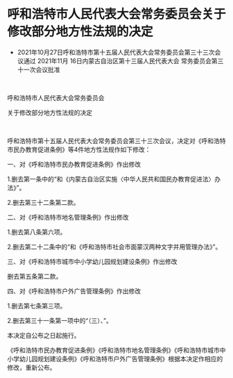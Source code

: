 # 呼和浩特市人民代表大会常务委员会关于修改部分地方性法规的决定

- 2021年10月27日呼和浩特市第十五届人民代表大会常务委员会第三十三次会议通过 2021年11月
  16日内蒙古自治区第十三届人民代表大会
  常务委员会第三十一次会议批准

<!-- INFO END -->

​

呼和浩特市人民代表大会常务委员会

关于修改部分地方性法规的决定

​

呼和浩特市第十五届人民代表大会常务委员会第三十三次会议，决定对《呼和浩特市民办教育促进条例》等4件地方性法规作如下修改：

一、对《呼和浩特市民办教育促进条例》作出修改

1.删去第一条中的“和《内蒙古自治区实施〈中华人民共和国民办教育促进法〉办法》”。

2.删去第三十二条第二款。

二、对《呼和浩特市地名管理条例》作出修改

1.删去第八条第六项。

2.删去第二十二条中的“和《呼和浩特市社会市面蒙汉两种文字并用管理办法》”。

三、对《呼和浩特市城市中小学幼儿园规划建设条例》作出修改

删去第五条第二款。

四、对《呼和浩特市户外广告管理条例》作出修改

1.删去第七条第三项。

2.删去第三十一条第一项中的“（三）、”。

本决定自公布之日起施行。

《呼和浩特市民办教育促进条例》《呼和浩特市地名管理条例》《呼和浩特市城市中小学幼儿园规划建设条例》《呼和浩特市户外广告管理条例》根据本决定作相应的修改，重新公布。
